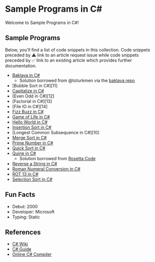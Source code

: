 # Sample Programs in C#

Welcome to Sample Programs in C#!

## Sample Programs

Below, you'll find a list of code snippets in this collection.
Code snippets preceded by :warning: link to an article request 
issue while code snippets preceded by :white_check_mark: link
to an existing article which provides further documentation.

- [Baklava in C#][baklava-article-issue]
  - Solution borrowed from @toturkmen via the [baklava repo][baklava-repo]
- [Bubble Sort in C#][11]
- [Capitalize in C#][23]
- [Even Odd in C#][12]
- [Factorial in C#][13]
- [File IO in C#][14]
- [Fizz Buzz in C#][fizz-buzz-article-issue]
- [Game of Life in C#][24]
- [Hello World in C#][hello-world-article]
- [Insertion Sort in C#][15]
- [Longest Common Subsequence in C#][10]
- [Merge Sort in C#][16]
- [Prime Number in C#][17]
- [Quick Sort in C#][18]
- [Quine in C#][19]
  - Solution borrowed from [Rosetta Code][rosetta-code-quine]
- [Reverse a String in C#][reverse-string-article-issue]
- [Roman Numeral Conversion in C#][roman-numeral-article-issue]
- [ROT 13 in C#][21]
- [Selection Sort in C#][22]

## Fun Facts

- Debut: 2000
- Developer: Microsoft
- Typing: Static

## References

- [C# Wiki][c-sharp-wiki]
- [C# Guide][c-sharp-website]
- [Online C# Compiler][c-sharp-online-editor]

[baklava-repo]: https://github.com/toturkmen/baklava
[c-sharp-wiki]: https://en.wikipedia.org/wiki/C_Sharp_(programming_language)
[c-sharp-website]: https://docs.microsoft.com/en-us/dotnet/csharp/
[c-sharp-online-editor]: https://www.jdoodle.com/compile-c-sharp-online
[rosetta-code-quine]: https://rosettacode.org/wiki/Quine#C.23

[hello-world-article]: https://therenegadecoder.com/code/hello-world-in-c-sharp/

[baklava-article-issue]: https://github.com/TheRenegadeCoder/sample-programs-website/issues/199
[bubble-sort-article-issue]: https://github.com/TheRenegadeCoder/sample-programs-website/issues/56
[even-odd-article-issue]: https://github.com/TheRenegadeCoder/sample-programs-website/issues/55
[factorial-article-issue]: https://github.com/TheRenegadeCoder/sample-programs-website/issues/54
[file-io-article-issue]: https://github.com/TheRenegadeCoder/sample-programs-website/issues/53
[fizz-buzz-article-issue]: https://github.com/TheRenegadeCoder/sample-programs-website/issues/218
[lcs-article-issue]: https://github.com/TheRenegadeCoder/sample-programs-website/issues/75
[reverse-string-article-issue]: https://github.com/TheRenegadeCoder/sample-programs-website/issues/259
[roman-numeral-article-issue]: https://github.com/TheRenegadeCoder/sample-programs-website/issues/87

[15]: https://github.com/TheRenegadeCoder/sample-programs/issues/899
[16]: https://github.com/TheRenegadeCoder/sample-programs/issues/902
[17]: https://github.com/TheRenegadeCoder/sample-programs/issues/905
[18]: https://github.com/TheRenegadeCoder/sample-programs/issues/908
[19]: https://github.com/TheRenegadeCoder/sample-programs/issues/911
[21]: https://github.com/TheRenegadeCoder/sample-programs/issues/914
[22]: https://github.com/TheRenegadeCoder/sample-programs/issues/917
[23]: https://github.com/TheRenegadeCoder/sample-programs/issues/1280
[24]: https://github.com/TheRenegadeCoder/sample-programs/issues/1278
